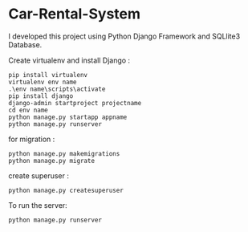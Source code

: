 # Car-Rental-System

I developed this project using Python Django Framework and SQLlite3 Database. 

Create virtualenv and install Django :

    pip install virtualenv                                                                                                
    virtualenv env name
    .\env name\scripts\activate
    pip install django
    django-admin startproject projectname
    cd env name
    python manage.py startapp appname
    python manage.py runserver

for migration :

    python manage.py makemigrations
    python manage.py migrate

create superuser :

    python manage.py createsuperuser
  
To run the server: 
    
    python manage.py runserver
